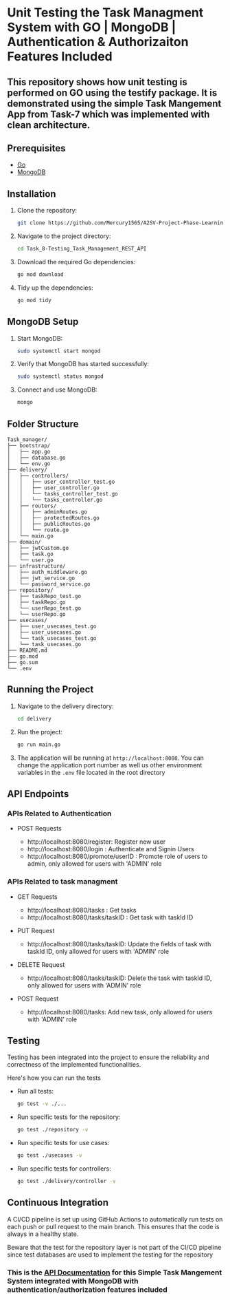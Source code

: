 # Unit Testing the Task Managment System with GO | MongoDB | Authentication & Authorizaiton Features Included

## This repository shows how unit testing is performed on GO using the testify package. It is demonstrated using the simple Task Mangement App from Task-7 which was implemented with clean architecture.

## Prerequisites

- [Go](https://golang.org/doc/install)
- [MongoDB](https://docs.mongodb.com/manual/installation/)

## Installation

1. Clone the repository:

   ```bash
   git clone https://github.com/Mercury1565/A2SV-Project-Phase-Learning-Tasks
   ```

2. Navigate to the project directory:

   ```bash
   cd Task_8-Testing_Task_Management_REST_API
   ```

3. Download the required Go dependencies:

   ```bash
   go mod download
   ```

4. Tidy up the dependencies:
   ```bash
   go mod tidy
   ```

## MongoDB Setup

1. Start MongoDB:

   ```bash
   sudo systemctl start mongod
   ```

2. Verify that MongoDB has started successfully:

   ```bash
   sudo systemctl status mongod
   ```

3. Connect and use MongoDB:
   ```bash
   mongo
   ```

## Folder Structure

```
Task_manager/
├── bootstrap/
│   ├── app.go
│   ├── database.go
│   └── env.go
├── delivery/
│   ├── controllers/
│   │   ├── user_controller_test.go
│   │   ├── user_controller.go
│   │   └── tasks_controller_test.go
│   │   └── tasks_controller.go
│   ├── routers/
│   │   ├── adminRoutes.go
│   │   ├── protectedRoutes.go
│   │   ├── publicRoutes.go
│   │   └── route.go
│   └── main.go
├── domain/
│   ├── jwtCustom.go
│   ├── task.go
│   └── user.go
├── infrastructure/
│   ├── auth_middleware.go
│   ├── jwt_service.go
│   └── password_service.go
├── repository/
│   ├── taskRepo_test.go
│   ├── taskRepo.go
│   └── userRepo_test.go
│   └── userRepo.go
├── usecases/
│   ├── user_usecases_test.go
│   ├── user_usecases.go
│   └── task_usecases_test.go
│   └── task_usecases.go
├── README.md
├── go.mod
├── go.sum
└── .env

```

## Running the Project

1. Navigate to the delivery directory:

   ```bash
   cd delivery
   ```

2. Run the project:

   ```bash
   go run main.go
   ```

3. The application will be running at `http://localhost:8080`. You can change the application port number as well us other environment variables in the `.env` file located in the root directory

## API Endpoints

### APIs Related to Authentication

- POST Requests

  - http://localhost:8080/register: Register new user
  - http://localhost:8080/login : Authenticate and Signin Users
  - http://localhost:8080/promote/userID : Promote role of users to admin, only allowed for users with 'ADMIN' role

### APIs Related to task managment

- GET Requests

  - http://localhost:8080/tasks : Get tasks
  - http://localhost:8080/tasks/taskID : Get task with taskId ID

- PUT Request

  - http://localhost:8080/tasks/taskID: Update the fields of task with taskId ID, only allowed for users with 'ADMIN' role

- DELETE Request

  - http://localhost:8080/tasks/taskID: Delete the task with taskId ID, only allowed for users with 'ADMIN' role

- POST Request

  - http://localhost:8080/tasks: Add new task, only allowed for users with 'ADMIN' role

## Testing

Testing has been integrated into the project to ensure the reliability and correctness of the implemented functionalities.

Here's how you can run the tests

- Run all tests:

  ```bash
  go test -v ./...
  ```

- Run specific tests for the repository:

  ```bash
  go test ./repository -v
  ```

- Run specific tests for use cases:
  ```bash
  go test ./usecases -v
  ```
- Run specific tests for controllers:

  ```bash
  go test ./delivery/controller -v
  ```

## Continuous Integration

A CI/CD pipeline is set up using GitHub Actions to automatically run tests on each push or pull request to the main branch. This ensures that the code is always in a healthy state.

Beware that the test for the repository layer is not part of the CI/CD pipeline since test databases are used to implement the testing for the repository

### This is the [API Documentation](https://documenter.getpostman.com/view/37363410/2sA3s3HB59) for this Simple Task Mangement System integrated with MongoDB with authentication/authorization features included
